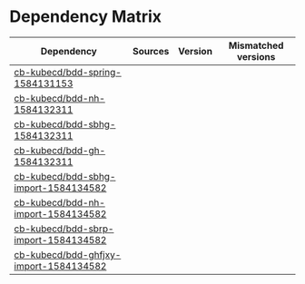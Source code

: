 # Dependency Matrix

Dependency | Sources | Version | Mismatched versions
---------- | ------- | ------- | -------------------
[cb-kubecd/bdd-spring-1584131153](https://github.com/cb-kubecd/bdd-spring-1584131153.git) |  | []() | 
[cb-kubecd/bdd-nh-1584132311](https://github.com/cb-kubecd/bdd-nh-1584132311.git) |  | []() | 
[cb-kubecd/bdd-sbhg-1584132311](https://github.com/cb-kubecd/bdd-sbhg-1584132311.git) |  | []() | 
[cb-kubecd/bdd-gh-1584132311](https://github.com/cb-kubecd/bdd-gh-1584132311.git) |  | []() | 
[cb-kubecd/bdd-sbhg-import-1584134582](https://github.com/cb-kubecd/bdd-sbhg-import-1584134582.git) |  | []() | 
[cb-kubecd/bdd-nh-import-1584134582](https://github.com/cb-kubecd/bdd-nh-import-1584134582.git) |  | []() | 
[cb-kubecd/bdd-sbrp-import-1584134582](https://github.com/cb-kubecd/bdd-sbrp-import-1584134582.git) |  | []() | 
[cb-kubecd/bdd-ghfjxy-import-1584134582](https://github.com/cb-kubecd/bdd-ghfjxy-import-1584134582.git) |  | []() | 
